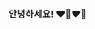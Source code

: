 ### 안녕하세요! ❤️‍🔥❤️‍🔥

<!--
**wjwkdth/wjwkdth** is a ✨ _special_ ✨ repository because its `README.md` (this file) appears on your GitHub profile.

Here are some ideas to get you started:

- 📰 저는 정보통신공학과에요.
- 🎨 디자인팀에 속해있어요.
- 🚪 4팀 소속이에요.
- 🥹 시험기간을 즐기는 중이에요
